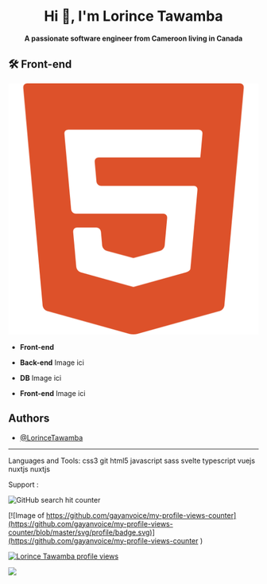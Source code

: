 #  <h1 align="center">Hi 👋, I'm Lorince Tawamba</h1> 

**<p align="center">A passionate software engineer from Cameroon living in Canada</p>**

## 🛠 Front-end 
![HTML5](https://github.com/LorinceTawamba/LorinceTawamba/blob/main/images/html5.png?raw=true) 



- **Front-end**

- **Back-end**
Image ici 

- **DB**
Image ici 

- **Front-end**
Image ici 

## Authors

- [@LorinceTawamba](https://www.github.com/LorinceTawamba)


--------




Languages and Tools:
css3 git html5 javascript sass svelte typescript vuejs nuxtjs nuxtjs

Support :


![GitHub search hit counter](https://img.shields.io/github/search/:user/:repo/:query)




[![Image of https://github.com/gayanvoice/my-profile-views-counter](https://github.com/gayanvoice/my-profile-views-counter/blob/master/svg/profile/badge.svg)](https://github.com/gayanvoice/my-profile-views-counter
)


[![Lorince Tawamba profile views](https://u8views.com/api/v1/github/profiles/98036133/views/day-week-month-total-count.svg)](https://u8views.com/github/LorinceTawamba)

![](https://img.shields.io/static/v1?label=Profile+views&message=1234567890&color=007ec6&style=plastic)